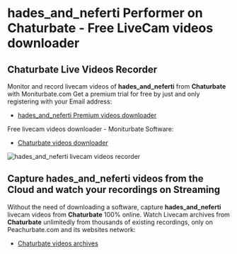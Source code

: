 # hades_and_neferti Performer on Chaturbate - Free LiveCam videos downloader

## Chaturbate Live Videos Recorder

Monitor and record livecam videos of **hades_and_neferti** from **Chaturbate** with Moniturbate.com
Get a premium trial for free by just and only registering with your Email address:
* [hades_and_neferti Premium videos downloader](https://moniturbate.com/request-demo-licence-key.html)

Free livecam videos downloader - Moniturbate Software:
* [Chaturbate videos downloader](https://moniturbate.com/moniturbate-download-software.html)

![hades_and_neferti livecam videos recorder](https://peachurnet.com/templates/moniturbate-software.png)


## Capture hades_and_neferti videos from the Cloud and watch your recordings on Streaming

Without the need of downloading a software, capture **hades_and_neferti** livecam videos from **Chaturbate** 100% online.
Watch Livecam archives from **Chaturbate** unlimitedly from thousands of existing recordings, only on Peachurbate.com and its websites network:
* [Chaturbate videos archives](https://peachurnet.com/)